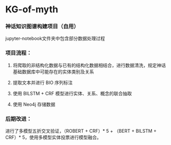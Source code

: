 # KG-of-myth
### 神话知识图谱构建项目（自用）
jupyter-notebook文件夹中包含部分数据处理过程
 
### 项目流程：
1. 将爬取的非结构化数据与已有的结构化数据相结合，进行数据清洗，规定神话基础数据库中可能存在的实体类别及关系

2. 提取文本并进行 BIO 序列标注

3. 使用 BILSTM + CRF 模型进行实体、关系、概念的联合抽取

4. 使用 Neo4j 存储数据

### 后期改进：

进行了多模型五折交叉验证，（ROBERT + CRF）* 5 + （BERT + BILSTM + CRF）* 5，使用多模型实体投票进行模型融合。



